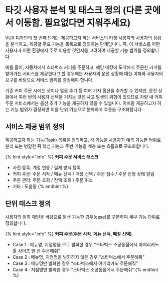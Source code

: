 # 타깃 사용자 분석 및 태스크 정의 \(다른 곳에서 이동함. 필요없다면 지워주세요\)

VUX 디자인의 첫 번째 단계는 제공하고자 하는 서비스의 타겟 사용자와 사용자의 상황을 분석하고, 제공할 주요 기능을 목록으로 정의하는 단계입니다. 즉, 이 서비스를 어떤 사용자가 어떤 환경에서 주로 이용할 것인지를 고려하여 제공할 기능 범위를 정의합니다.

예를 들어, 자동차에서 스타벅스 커피를 주문하고, 해당 매장에 도착해서 주문한 커피를 받아가는 서비스를 제공한다고 할 경우에는 사용자의 운전 상황에 대한 이해와 사용자의 요구를 바탕으로 서비스 범위를 결정해야 합니다.

기존 커피 주문 시에는 샷이나 얼음 추가 등 여러 가지 옵션을 추가할 수 있지만, 운전 상황에서 여러 번의 사용자 선택을 거치는 것은 사고 발생의 위험이 있으므로 차량 내 커피 주문 서비스에서는 옵션 추가 기능을 제공하지 않을 수 있습니다. 이처럼 제공하고자 하는 기능 범위가 결정되면 이를 단위 기능으로 분류하고 흐름을 구조화합니다.

## 서비스 제공 범위 정의

제공하고자 하는 기능\(Task\) 목록을 정의하고, 각 기능을 사용자가 예측 가능한 범위로 분리 또는 병합한 뒤 핵심 기능과 주변 기능을 계층 또는 흐름으로 구조화합니다.

{% hint style="info" %}
**커피 주문 서비스 태스크**

* 사전 등록: 계정 연동 / 결제 방식 등록
* 커피 주문: 주문 시작 / 메뉴 선택 / 매장 선택 / 주문 접수 / 주문 진행 상태 알림
* 주문 관리: 주문 조회 / 잔액 조회 / 주문 취소
* 기타 : 도움말
{% endhint %}

## 단위 태스크 정의

사용자의 발화 패턴을 바탕으로 발생 가능한 경우\(case\)를 구분하여 세부 기능 단위로 정의합니다.

{% hint style="info" %}
**커피 주문\(주문 시작. 메뉴 선택, 매장 선택\)**

* Case 1 : 메뉴명, 지점명을 모두 발화한 경우 “스타벅스 소공동점에서 아메리카노 톨 사이즈 한 잔 주문해줘”
* Case 2 : 메뉴명, 지점명을 발화하지 않은 경우 “스타벅스에서 주문해줘”
* Case 3 : 메뉴명만 발화한 경우 “스타벅스에서 아메리카노 주문해줘”
* Case 4 : 지점명만 발화한 경우 “스타벅스 소공동점에서 주문해줘”
{% endhint %}

